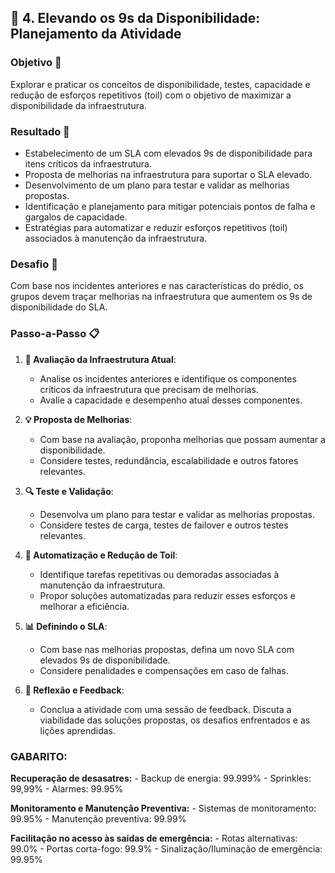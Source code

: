 ## 🎯 4. Elevando os 9s da Disponibilidade: Planejamento da Atividade

### Objetivo 🎯
Explorar e praticar os conceitos de disponibilidade, testes, capacidade e redução de esforços repetitivos (toil) com o objetivo de maximizar a disponibilidade da infraestrutura.

### Resultado 🌟
- Estabelecimento de um SLA com elevados 9s de disponibilidade para itens críticos da infraestrutura.
- Proposta de melhorias na infraestrutura para suportar o SLA elevado.
- Desenvolvimento de um plano para testar e validar as melhorias propostas.
- Identificação e planejamento para mitigar potenciais pontos de falha e gargalos de capacidade.
- Estratégias para automatizar e reduzir esforços repetitivos (toil) associados à manutenção da infraestrutura.

### Desafio 🚨
Com base nos incidentes anteriores e nas características do prédio, os grupos devem traçar melhorias na infraestrutura que aumentem os 9s de disponibilidade do SLA.

### Passo-a-Passo 📋

1. **🏢 Avaliação da Infraestrutura Atual**:
    - Analise os incidentes anteriores e identifique os componentes críticos da infraestrutura que precisam de melhorias.
    - Avalie a capacidade e desempenho atual desses componentes.

2. **💡 Proposta de Melhorias**:
    - Com base na avaliação, proponha melhorias que possam aumentar a disponibilidade.
    - Considere testes, redundância, escalabilidade e outros fatores relevantes.

3. **🔍 Teste e Validação**:
    - Desenvolva um plano para testar e validar as melhorias propostas.
    - Considere testes de carga, testes de failover e outros testes relevantes.

4. **🔄 Automatização e Redução de Toil**:
    - Identifique tarefas repetitivas ou demoradas associadas à manutenção da infraestrutura.
    - Propor soluções automatizadas para reduzir esses esforços e melhorar a eficiência.

5. **📊 Definindo o SLA**:
    - Com base nas melhorias propostas, defina um novo SLA com elevados 9s de disponibilidade.
    - Considere penalidades e compensações em caso de falhas.

6. **🔄 Reflexão e Feedback**:
    - Conclua a atividade com uma sessão de feedback. Discuta a viabilidade das soluções propostas, os desafios enfrentados e as lições aprendidas.

### GABARITO:
**Recuperação de desasatres:**
	- Backup de energia: 99.999%
	- Sprinkles: 99,99%
	- Alarmes: 99.95%

**Monitoramento e Manutenção Preventiva:**
	- Sistemas de monitoramento: 99.95%
	- Manutenção preventiva: 99.99%

**Facilitação no acesso às saídas de emergência:**
	- Rotas alternativas: 99.0%
	- Portas corta-fogo: 99.9%
	- Sinalização/Iluminação de emergência: 99.95%
